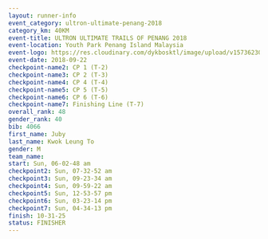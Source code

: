 ```yaml
---
layout: runner-info 
event_category: ultron-ultimate-penang-2018 
category_km: 40KM 
event-title: ULTRON ULTIMATE TRAILS OF PENANG 2018 
event-location: Youth Park Penang Island Malaysia 
event-logo: https://res.cloudinary.com/dykbosktl/image/upload/v1573623002/Logo/ULTRO_2018_LOGO_btp5xw.jpg 
event-date: 2018-09-22 
checkpoint-name2: CP 1 (T-2) 
checkpoint-name3: CP 2 (T-3) 
checkpoint-name4: CP 4 (T-4) 
checkpoint-name5: CP 5 (T-5) 
checkpoint-name6: CP 6 (T-6) 
checkpoint-name7: Finishing Line (T-7) 
overall_rank: 48
gender_rank: 40
bib: 4066
first_name: Juby
last_name: Kwok Leung To
gender: M
team_name: 
start: Sun, 06-02-48 am
checkpoint2: Sun, 07-32-52 am
checkpoint3: Sun, 09-23-34 am
checkpoint4: Sun, 09-59-22 am
checkpoint5: Sun, 12-53-57 pm
checkpoint6: Sun, 03-23-14 pm
checkpoint7: Sun, 04-34-13 pm
finish: 10-31-25
status: FINISHER
---
```

